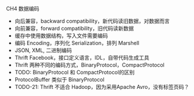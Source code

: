 CH4 数据编码
- 向后兼容，backward compatibility，新代码读旧数据，对数据而言
- 向前兼容，forward compatibility，旧代码读新数据
- 缓存中使用数据结构，写入文件需要编码
- 编码 Encoding，序列化 Serialization，排列 Marshell
- JSON, XML, 二进制编码
- Thrift Facebook，接口定义语言，IDL，自带代码生成工具
- Thrift 两种不同的编码方式，BinaryProtocol，CompactProtocol
- TODO: BinaryProtocol 和 CompactProtocol的区别
- ProtocolBuffer 类似于 BinaryProtocol
- TODO-21: Thrift 不适合 Hadoop，因为采用Apache Avro，没有标签页码？
